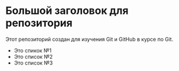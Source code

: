 # Большой заголовок для репозитория
Этот репозиторий создан для изучения Git и GitHub в курсе по Git.

- Это спикок №1
- Это список №2
- Это список №3